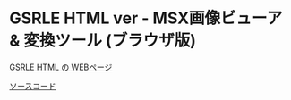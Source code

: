 # GSRLE HTML ver - MSX画像ビューア & 変換ツール (ブラウザ版)

[GSRLE HTML の WEBページ](GSRLE/)

[ソースコード](https://github.com/uniskie/MSX_MISC_TOOLS/tree/main/GSRLE/html)
